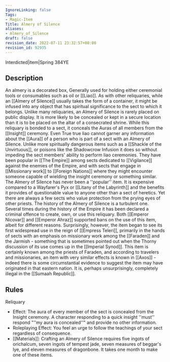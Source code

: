```yaml
---
IgnoreLinking: false
Tags:
- Magic-Item
Title: Almery of Silence
aliases:
- Almery_of_Silence
draft: false
revision_date: 2022-07-11 23:32:57+00:00
revision_id: 92935
---
```


Interdicted|item|Spring 384YE
## Description
An almery is a decorated box, Generally used for holding either ceremonial tools or consumables such as oil or [[Liao]]. As with other reliquaries, while an [[Almery of Silence]] usually takes the form of a container, it might be infused into any object that has spiritual significance to the sect to which it belongs. Unlike many reliquaries, an Almery of Silence is rarely placed on public display. It is more likely to be concealed or kept in a secure location than it is to be placed on the altar of a consecrated shrine.
While this reliquary is bonded to a sect, it conceals the Auras of all members from the [[Insight]] ceremony. Even True true liao cannot garner any information about the [[Aura]] of a person who is part of a sect with an Almery of Silence. Unlike more spiritually dangerous items such as a [[Shackle of the Unvirtuous]], or poisons like the Shadowcrow Infusion it does so without impeding the sect members' ability to perform liao ceremonies. They have been popular in [[The Empire]] among sects dedicated to [[Vigilance]] against the enemies of the Empire, and with sects that engage in [[Missionary work]] to [[Foreign Nations]] where they might encounter someone capable of wielding the insight ceremony or something similar.
The Almery of Silence has never been a ''popular'' item. It is expensive compared to a Wayfarer's Pyx or [[Litany of the Labyrinth]] and the benefits it provides of questionable value to anyone other than a sect of heretics. Yet there are always a few sects who value protection from the prying eyes of other priests.
The history of the Almery of Silence is a turbulent one. Several times during the history of the Empire it has been declared a criminal offence to create, own, or use this reliquary. Both [[Emperor Nicovar]] and [[Emperor Ahraz]] supported bans on the use of this item, albeit for different reasons. Surprisingly, however, the item began to see its first widespread use in the reign of [[Empress Teleri]], primarily in the hands of sects with an emphasis on missionary work among the [[Faraden]] and the Jarmish - something that is sometimes pointed out when the Thorny discussion of its use comes up in the [[Imperial Synod]].
This item is certainly known among the priests of Faraden, and according to travelers and missionaries, an item with very similar effects is known in [[Axos]] - indeed there is some circumstantial evidence to suggest the item may have originated in that eastern nation. It is, perhaps unsurprisingly, completely illegal in the [[Sumaah Republic]].
## Rules
Reliquary
* Effect: The aura of every member of the sect is concealed from the Insight ceremony. A character responding to a quick insight ''must'' respond "''my aura is concealed''" and provide no other information. 
* Roleplaying Effect: You feel an urge to follow the teachings of your sect regardless of consequence. 
* [[Materials]]: Crafting an Almery of Silence requires five ingots of orichalcum, seven ingots of tempest jade, seven measures of beggar's lye, and eleven measures of dragonbone. It takes one month to make one of these items.